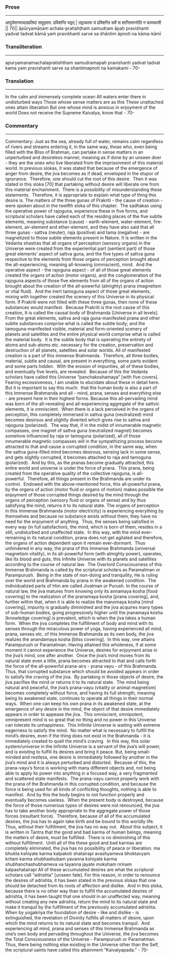 ### Prose 
 --- 
आपूर्यमाणमचलप्रतिष्ठं
समुद्रमाप: प्रविशन्ति यद्वत् |
तद्वत्कामा यं प्रविशन्ति सर्वे
स शान्तिमाप्नोति न कामकामी || 70||
āpūryamāṇam achala-pratiṣhṭhaṁ
samudram āpaḥ praviśhanti yadvat
tadvat kāmā yaṁ praviśhanti sarve
sa śhāntim āpnoti na kāma-kāmī

### Transliteration 
 --- 
apuryamanamachalapratishtham samudramapah pravishanti yadvat tadvat kama yam pravishanti sarve sa shantimapnoti na kamakami - 70-

### Translation 
 --- 
In the calm and immensely complete ocean All waters enter there in undisturbed ways Those whose sense matters are as this These unattached ones attain liberation But one whose mind is anxious in enjoyment of the world Does not receive the Supreme Kaivalya, know that - 70-

### Commentary 
 --- 
Commentary: Just as the sea, already full of water, remains calm regardless of rivers and streams entering it, in the same way, those who, even being filled with the Bliss of Brahman, can partake in sense matters in an unperturbed and desireless manner, meaning as if done by an unseen doer - they are the ones who live liberated from the imprisonment of this material world. In previous slokas, it was stated that because of the emergence of anger from desire, the jiva becomes as if dead, enveloped in the stupor of ignorance.  Therefore, one should cut the root of this desire.  Then it was stated in this sloka [70] that partaking without desire will liberate one from this material enchainment.  There is a possibility of misunderstanding these statements.  Therefore, it is appropriate to explain what type of thing this desire is. The matters of the three gunas of Prakriti - the cause of creation - were spoken about in the twelfth sloka of this chapter.  The sadhakas using the operative power of rajoguna, experience these in five forms, and scriptural scholars have called each of the residing places of the five subtle elements, meaning substance (cause) - earth-element, water-element, fire-element, air-element and ether-element, and they have also said that all three gunas - sattva (neuter), raja (positive) and tama (negative) - are magnetized to those subtle elements present in Nature. It is written in the Vedanta shastras that all organs of perception (sensory organs) in the Universe were created from the experiential part (sentient part) of those great elements’ aspect of sattva guna, and the five types of sattva guna respective to the elements from those organs of perception brought about the all-experiencing, meaning all-knowing (omniscient), mind.  And the operative aspect - the rajoguna aspect - of all of those great elements created the organs of action (motor organs), and the conglomeration of the rajoguna aspects of those five elements from all of the organs of action brought about the creation of the all-powerful (almighty) prana (magnetism or vital fluid).  And the inert tamoguna aspect of those great elements, mixing with together created the scenery of this Universe in its physical form. If Prakriti were not filled with these three gunas, then none of these substances would manifest.  Because Prakriti is the root cause of this creation, It is called the causal body of Brahmanda [Universe in all levels].  From the great elements, sattva and raja guna-manifested prana and other subtle substances comprise what is called the subtle body; and the tamoguna-manifested visible, material and form-oriented scenery of planets and satellites and the entire physical world comprise what is called the material body.  It is the subtle body that is operating the entirety of atoms and sub-atoms etc. necessary for the creation, preservation and destruction of all planets, satellites and solar worlds. All of manifested creation is a part of this immense Brahmanda.  Therefore, all three bodies, material, subtle and causal, are present in everything, some parts evident and some parts hidden.  With the erosion of impurities, all of these bodies, and eventually five levels, are revealed.  Because of this the Vedanta scholars have called this Universe “panchakoshamaya” [with five covers].  Fearing excessiveness, I am unable to elucidate about these in detail here.  But it is important to say this much:  that the human body is also a part of this Immense Brahmanda and all - mind, prana, senses and everything else - are present here in their highest forms. Because this all-pervading mind was born of the all-revealing and all-experiencing aggregate of the sattvic elements, it is omniscient.  When there is a lack perceived in the organs of perception, this completely immersed in sattva guna (neutralized) mind becomes desirous and slightly diverted which gives rise to sattva and rajoguna (polarized).  The way that, if in the midst of innumerable magnetic compasses, one magnet of sattva guna (neutralized magnet) becomes somehow influenced by raja or tamoguna (polarized), all of those innumerable magnetic compasses will in the sympathizing process become attracted to that and cause a corrupted condition, in the same way, when the sattva guna-filled mind becomes desirous, sensing lack in some sense, and gets slightly corrupted, it becomes attached to raja and tamoguna (polarized).  And by this, as the pranas become gradually attracted, this entire world and universe is under the force of prana.  This prana, being created from the operative quality of the collective rajoguna, is all-powerful.  Therefore, all things present in the Brahmanda are under its control.  Endowed with the above-mentioned force, this all-powerful prana, by the organs of action (motor fluid or organs of motion) makes possible the enjoyment of those corrupted things desired by the mind through the organs of perception (sensory fluid or organs of sense) and by thus satisfying the mind, returns it to its natural state. The organs of perception in this Immense Brahmanda (motor electricity) is experiencing everything by themselves and because no substance exists without them, they have no need for the enjoyment of anything.  Thus, the senses being satisfied in every way (in full satisfaction), the mind, which is born of them, resides in a still, undisturbed and unaffected state.  In this way, with the mind ever-remaining in its natural condition, prana does not get agitated and therefore, the organs of action dependent upon it remain ever-dormant.  Thus unhindered in any way, the prana of this Immense Brahmanda (universal magnetism vitality), in its all-powerful form (with almighty power), operates, like Its blood and guts, this Infinite Universe with its planets and satellites according to the course of natural law.  The Overlord Consciousness of this Immense Brahmanda is called by the scriptural scholars as Paramatman or Parampurush.  Being in the state of non-doing and tranquility, He is ruling over the world and Brahmanda by prana in the awakened condition.  The individualized parts of Him are called Jivatman or Purush. In the course of natural law, the jiva matures from knowing only its annamaya kosha [food covering] to the realization of the pranamaya kosha [prana covering], and, further within that, when it is able to realize the manomaya kosha [mind covering], impurity is gradually diminished and the jiva acquires many types of sub-human bodies, going progressively higher until the jnanamaya kosha [knowledge covering] is prevalent, which is when the jiva takes a human form.  When the jiva completes the fulfillment of body and mind with its senses through the miraculous power of yoga, having experienced all mind, prana, senses etc. of this Immense Brahmanda as its own body, the jiva realizes the anandamaya kosha [bliss covering].  In this way, one attains Parampurush or Paramatman. Having attained this wholeness, if at some moment it cannot experience the Universe, desires for enjoyment arise in the jiva’s mind, one after another.  Once the jiva’s mind moves from its natural state even a little, prana becomes attracted to that and calls forth the force of the all-powerful prana-airs - prana vayu - of this Brahmanda.  Thus, that corrupted substance which should be avoided appears in order to satisfy the craving of the jiva.  By partaking in those objects of desire, the jiva pacifies the mind or returns it to its natural state.  The mind being natural and peaceful, the jiva’s prana-vayu (vitality or animal magnetism) becomes completely without force, and having its full strength, meaning being its awakened state, continues to operate all things in their normal ways.  When one can keep his own prana in its awakened state, at the emergence of any desire in the mind, the object of that desire immediately appears in order to appease the jiva.  This omniscient, omnipotent, omnipresent mind is so great that no thing and no power in this Universe can tolerate its unhappiness.  This Infinite Universe is waiting with extreme eagerness to satisfy the mind.  No matter what is necessary to fulfill the mind’s desires, even if the thing does not exist in the Brahmanda - it is immediately created to quell the mind’s craving.  In this way, this solar system/universe in the Infinite Universe is a servant of the jiva’s will power, and is existing to fulfill its desires and bring it peace. But, being small-minded and restless, one desire is immediately followed by another in the jiva’s mind and it is always perturbed and distorted.  Because of this, the prana-vayu’s force is working with many different objects and, not being able to apply its power into anything in a focused way, a very fragmented and scattered state manifests.  The prana-vayu cannot properly work with the prana of the Brahmanda in this corrupted condition, and because the force is being used for all kinds of conflicting thoughts, nothing is able to manifest.  And by this the body begins to not function properly and eventually becomes useless.  When the present body is destroyed, because the force of those numerous types of desires were not renounced, the jiva has to take another body appropriate to the aggregate power of those forces (resultant force).  Therefore, because of all of the accumulated desires, the jiva has to again take birth and be bound to this worldly life.  Thus, without their fulfillment, the jiva has no way out.  About this subject, it is written in Tantra that the good and bad karma of human beings, meaning the matters of desire, must be fulfilled.  There is no diminishing of this without fulfillment.  Until all of the these good and bad karmas are completely eliminated, the jiva has no possibility of peace or liberation. ma bhukta kshiyate karma kalpakoti shatairapi avashyameva bhoktavyam kritam karma shubhashubam yavanna kshiyate karma shubhanchashubhameva va tayanna jayate moksham nrinam kalpashatairapi All of these accumulated desires are what the scriptural scholars call “adrishta” [unseen fate]. For this reason, in order to renounce the desires of adrishta, it has been stated in the previous slokas that one should be detached from its roots of affection and dislike.  And in this sloka, because there is no other way than to fulfill the accumulated desires of adrishta, it has been taught that one should in an unaffected way, meaning without creating any new adrishta, return the mind to its natural state and make it tranquil by the fulfillment of the previously accumulated adrishta. When by yogakriya the foundation of desire - like and dislike - is extinguished, the revelation of Divinity fulfills all matters of desire, upon which the mind returns to its natural state and becomes tranquil.  And experiencing all mind, prana and senses of this Immense Brahmanda as one’s own body and pervading throughout the Universe, the jiva becomes the Total Consciousness of the Universe - Parampurush or Paramatman.  Thus, there being nothing else existing in the Universe other than the Self, the scriptural saints have called this attainment “Kaivalyapada.” - 70-